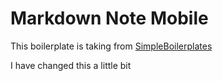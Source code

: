 # Markdown Note Mobile

This boilerplate is taking from [SimpleBoilerplates](https://github.com/SimpleBoilerplates)

I have changed this a little bit


